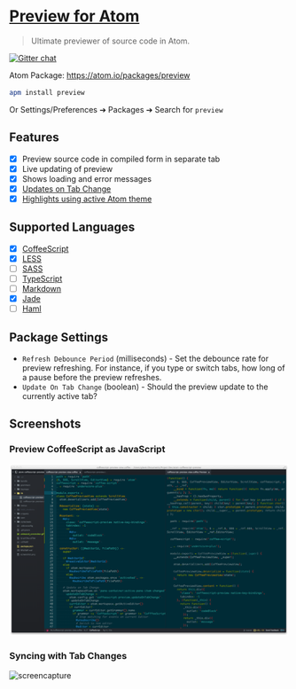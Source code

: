# [Preview for Atom](https://github.com/Glavin001/atom-preview)

> Ultimate previewer of source code in Atom.

[![Gitter chat](https://badges.gitter.im/Glavin001/atom-preview.png)](https://gitter.im/Glavin001/atom-preview)

Atom Package: https://atom.io/packages/preview

```bash
apm install preview
```

Or Settings/Preferences ➔ Packages ➔ Search for `preview`

## Features

- [x] Preview source code in compiled form in separate tab
- [x] Live updating of preview
- [x] Shows loading and error messages
- [x] [Updates on Tab Change](https://github.com/Glavin001/atom-coffeescript-preview/issues/3)
- [x] [Highlights using active Atom theme](https://github.com/Glavin001/atom-coffeescript-preview/issues/5)

## Supported Languages

- [x] [CoffeeScript](https://github.com/Glavin001/atom-preview/issues/1)
- [x] [LESS](https://github.com/Glavin001/atom-preview/issues/2)
- [ ] [SASS](https://github.com/Glavin001/atom-preview/issues/3)
- [ ] [TypeScript](https://github.com/Glavin001/atom-preview/issues/5)
- [ ] [Markdown](https://github.com/Glavin001/atom-preview/issues/7)
- [x] [Jade](https://github.com/Glavin001/atom-preview/issues/8)
- [ ] [Haml](https://github.com/Glavin001/atom-preview/issues/9)

## Package Settings

- `Refresh Debounce Period` (milliseconds) -
Set the debounce rate for preview refreshing.
For instance, if you type or switch tabs,
how long of a pause before the preview refreshes.
- `Update On Tab Change` (boolean) -
Should the preview update to the currently active tab?

## Screenshots

### Preview CoffeeScript as JavaScript

![screenshot](https://raw.githubusercontent.com/Glavin001/atom-coffeescript-preview/master/screenshot.png)

### Syncing with Tab Changes

![screencapture](https://cloud.githubusercontent.com/assets/1885333/3576573/99212e10-0b93-11e4-8cd5-9da29e9230dd.gif)


[npm]: https://www.npmjs.org/package/generator-atom-package
[atom-doc]: https://atom.io/docs/latest/creating-a-package "Official documentation"

